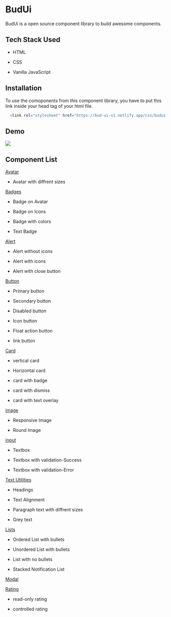 
# BudUi

BudUi is a open source component library to build awesome components.






## Tech Stack Used

* HTML

* CSS

* Vanilla JavaScript






## Installation

To use the comoponents from this component library, you have to put this  link inside your 
head tag of your  html file.

```bash
  <link rel="stylesheet" href="https://bud-ui-v1.netlify.app/css/budui.css">

```


    

## Demo

![](demo.gif)


## Component List

[Avatar](https://bud-ui-v1.netlify.app/components/avatar/avatar)

* Avatar with diffrent sizes

[Badges](https://bud-ui-v1.netlify.app/components/badge/badge)

* Badge on Avatar

* Badge on Icons

* Badge with colors

* Text Badge


[Alert](https://bud-ui-v1.netlify.app/components/alert/alert)

* Alert without icons

* Alert with icons

* Alert with close button

[Button](https://bud-ui-v1.netlify.app/components/button/button)

* Primary button

* Secondary button

* Disabled button

* Icon button

*  Float action button

* link button

[Card](https://bud-ui-v1.netlify.app/components/card/card)

* vertical card

* Horizontal card

* card with badge

* card with dismiss

* card with text overlay

[image](https://bud-ui-v1.netlify.app/components/image-component/image)

* Responsive Image

* Round Image

[input](https://bud-ui-v1.netlify.app/components/input/input)

* Textbox
* Textbox with validation-Success

* Textbox with validation-Error

[Text Utilities](https://bud-ui-v1.netlify.app/components/textutilities/textutilities)

* Headings

*  Text Alignment

*  Paragraph text with diffrent sizes

* Grey text


[Lists](https://bud-ui-v1.netlify.app/components/list/list)

* Ordered List with bullets

* Unordered List with bullets

* List with no bullets

* Stacked Notification List

[Modal](https://bud-ui-v1.netlify.app/components/modal/modal)

[Rating](https://bud-ui-v1.netlify.app/components/rating/rating)

* read-only rating

*  controlled rating





